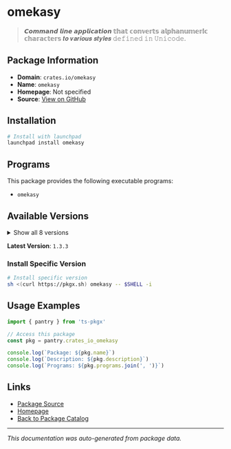 # omekasy

> 𝘾𝙤𝙢𝙢𝙖𝙣𝙙 𝙡𝙞𝙣𝙚 𝙖𝙥𝙥𝙡𝙞𝙘𝙖𝙩𝙞𝙤𝙣 𝕥𝕙𝕒𝕥 𝕔𝕠𝕟𝕧𝕖𝕣𝕥𝕤 𝕒𝕝𝕡𝕙𝕒𝕟𝕦𝕞𝕖𝕣𝕚𝕔 𝕔𝕙𝕒𝕣𝕒𝕔𝕥𝕖𝕣𝕤 𝒕𝒐 𝒗𝒂𝒓𝒊𝒐𝒖𝒔 𝒔𝒕𝒚𝒍𝒆𝒔 𝚍𝚎𝚏𝚒𝚗𝚎𝚍 𝚒𝚗 𝚄𝚗𝚒𝚌𝚘𝚍𝚎.

## Package Information

- **Domain**: `crates.io/omekasy`
- **Name**: `omekasy`
- **Homepage**: Not specified
- **Source**: [View on GitHub](https://github.com/pkgxdev/pantry/tree/main/projects/crates.io/omekasy/package.yml)

## Installation

```bash
# Install with launchpad
launchpad install omekasy
```

## Programs

This package provides the following executable programs:

- `omekasy`

## Available Versions

<details>
<summary>Show all 8 versions</summary>

- `1.3.3`, `1.3.2`, `1.3.1`, `1.3.0`, `1.2.3`
- `1.2.2`, `1.2.1`, `1.1.1`

</details>

**Latest Version**: `1.3.3`

### Install Specific Version

```bash
# Install specific version
sh <(curl https://pkgx.sh) omekasy -- $SHELL -i
```

## Usage Examples

```typescript
import { pantry } from 'ts-pkgx'

// Access this package
const pkg = pantry.crates_io_omekasy

console.log(`Package: ${pkg.name}`)
console.log(`Description: ${pkg.description}`)
console.log(`Programs: ${pkg.programs.join(', ')}`)
```

## Links

- [Package Source](https://github.com/pkgxdev/pantry/tree/main/projects/crates.io/omekasy/package.yml)
- [Homepage](#)
- [Back to Package Catalog](../package-catalog.md)

---

*This documentation was auto-generated from package data.*
